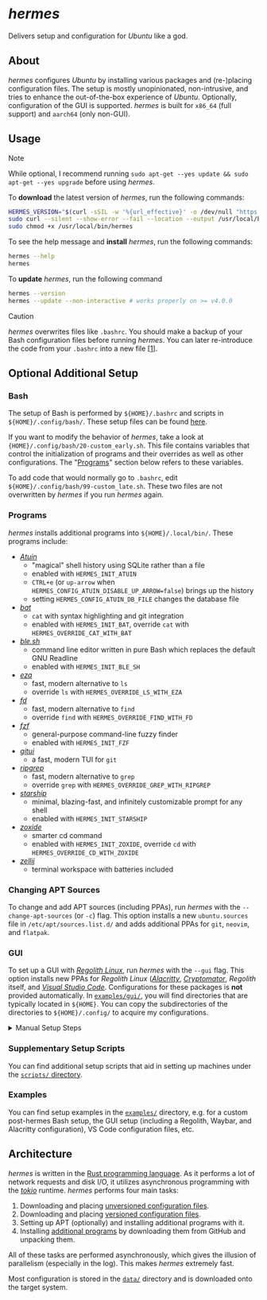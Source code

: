 # _hermes_

Delivers setup and configuration for _Ubuntu_ like a god.

## About

_hermes_ configures _Ubuntu_ by installing various packages and (re-)placing configuration files. The setup is mostly unopinionated, non-intrusive, and tries to enhance the out-of-the-box experience of _Ubuntu_. Optionally, configuration of the GUI is supported. _hermes_ is built for `x86_64` (full support) and `aarch64` (only non-GUI).

## Usage

> [!NOTE]
>
> While optional, I recommend running `sudo apt-get --yes update && sudo apt-get --yes upgrade` before using _hermes_.

To **download** the latest version of _hermes_, run the following commands:

```bash
HERMES_VERSION="$(curl -sSIL -w '%{url_effective}' -o /dev/null "https://github.com/georglauterbach/hermes/releases/latest" | sed 's|.*/||')"
sudo curl --silent --show-error --fail --location --output /usr/local/bin/hermes "https://github.com/georglauterbach/hermes/releases/download/${HERMES_VERSION}/hermes-${HERMES_VERSION}-$(uname -m)-unknown-linux-musl"
sudo chmod +x /usr/local/bin/hermes
```

To see the help message and **install** _hermes_, run the following commands:

```bash
hermes --help
hermes
```

To **update** _hermes_, run the following command

```bash
hermes --version
hermes --update --non-interactive # works properly on >= v4.0.0
```

> [!CAUTION]
>
> _hermes_ overwrites files like `.bashrc`. You should make a backup of your Bash configuration files before running _hermes_. You can later re-introduce the code from your `.bashrc` into a new file \[[1](#bash)\].

## Optional Additional Setup

### Bash

The setup of Bash is performed by `${HOME}/.bashrc` and scripts in `${HOME}/.config/bash/`. These setup files can be found [here](data/unversioned/home/.config/).

If you want to modify the behavior of _hermes_, take a look at `{HOME}/.config/bash/20-custom_early.sh`. This file contains variables that control the initialization of programs and their overrides as well as other configurations. The "[Programs](#programs)" section below refers to these variables.

To add code that would normally go to `.bashrc`, edit `${HOME}/.config/bash/99-custom_late.sh`. These two files are not overwritten by _hermes_ if you run _hermes_ again.

### Programs

_hermes_ installs additional programs into `${HOME}/.local/bin/`. These programs include:

- [_Atuin_](https://github.com/atuinsh/atuin)
  - "magical" shell history using SQLite rather than a file
  - enabled with `HERMES_INIT_ATUIN`
  - `CTRL+e` (or `up-arrow` when `HERMES_CONFIG_ATUIN_DISABLE_UP_ARROW=false`) brings up the history
  - setting `HERMES_CONFIG_ATUIN_DB_FILE` changes the database file
- [_bat_](https://github.com/sharkdp/bat)
  - `cat` with syntax highlighting and git integration
  - enabled with `HERMES_INIT_BAT`, override `cat` with `HERMES_OVERRIDE_CAT_WITH_BAT`
- [_ble.sh_](https://github.com/akinomyoga/ble.sh)
  - command line editor written in pure Bash which replaces the default GNU Readline
  - enabled with `HERMES_INIT_BLE_SH`
- [_eza_](https://github.com/eza-community/eza)
  - fast, modern alternative to `ls`
  - override `ls` with `HERMES_OVERRIDE_LS_WITH_EZA`
- [_fd_](https://github.com/sharkdp/fd)
  - fast, modern alternative to `find`
  - override `find` with `HERMES_OVERRIDE_FIND_WITH_FD`
- [_fzf_](https://github.com/junegunn/fzf)
  - general-purpose command-line fuzzy finder
  - enabled with `HERMES_INIT_FZF`
- [_gitui_](https://github.com/extrawurst/gitui)
  - a fast, modern TUI for `git`
- [_ripgrep_](https://github.com/BurntSushi/ripgrep)
  - fast, modern alternative to `grep`
  - override `grep` with `HERMES_OVERRIDE_GREP_WITH_RIPGREP`
- [_starship_](https://github.com/starship/starship)
  - minimal, blazing-fast, and infinitely customizable prompt for any shell
  - enabled with `HERMES_INIT_STARSHIP`
- [_zoxide_](https://github.com/ajeetdsouza/zoxide)
  - smarter cd command
  - enabled with `HERMES_INIT_ZOXIDE`, override `cd` with `HERMES_OVERRIDE_CD_WITH_ZOXIDE`
- [_zellij_](https://github.com/zellij-org/zellij)
  - terminal workspace with batteries included

### Changing APT Sources

To change and add APT sources (including PPAs), run _hermes_ with the `--change-apt-sources` (or `-c`) flag. This option installs a new `ubuntu.sources` file in `/etc/apt/sources.list.d/` and adds additional PPAs for `git`, `neovim`, and `flatpak`.

### GUI

To set up a GUI with [_Regolith Linux_](https://regolith-desktop.com/), run _hermes_ with the `--gui` flag. This option installs new PPAs for _Regolith Linux_ ([_Alacritty_](https://github.com/alacritty/alacritty), [_Cryptomator_](https://github.com/cryptomator/cryptomator), _Regolith_ itself, and [_Visual Studio Code_](https://github.com/microsoft/vscode). Configurations for these packages is **not** provided automatically. In [`examples/gui/`](./examples/gui/), you will find directories that are typically located in `${HOME}`. You can copy the subdirectories of the directories to `${HOME}/.config/` to acquire my configurations.

<details>
<summary>Manual Setup Steps</summary>

There are programs and configuration files that you may want to install manually. These include:

1. Rofi: A [patched version of `rofi`](https://github.com/georglauterbach/hermes/releases/tag/rofi-v1.7.7%2Bwayland) that better integrates into Wayland
2. Gruvbox Material Icon Pack

    ```bash
    mkdir -p "${HOME}/.local/share/icons"
    cd "${HOME}/.local/share/icons"
    git clone 'https://github.com/SylEleuth/gruvbox-plus-icon-pack.git' '.Gruvbox-Plus'
    ln -sf '.Gruvbox-Plus/Gruvbox-Plus-Dark' 'Gruvbox-Plus-Dark'
    ln -sf '.Gruvbox-Plus/Gruvbox-Plus-Light' 'Gruvbox-Plus-Light'
    ```

3. Everforest Icon Pack

    ```bash
    mkdir -p "${HOME}/.local/share/icons"
    cd "${HOME}/.local/share/icons"
    cd 'https://github.com/Fausto-Korpsvart/Everforest-GTK-Theme.git' '.Everforest-GTK-Theme'
    ln -sf '.Everforest-GTK-Theme/icons/Everforest-Dark' 'Everforest-Dark'
    ln -sf '.Everforest-GTK-Theme/icons/Everforest-Light' 'Everforest-Light'
    ```

</details>

### Supplementary Setup Scripts

You can find additional setup scripts that aid in setting up machines under the [`scripts/` directory](./scripts/).

### Examples

You can find setup examples in the [`examples/`](./examples/) directory, e.g. for a custom post-hermes Bash setup, the GUI setup (including a Regolith, Waybar, and Alacritty configuration), VS Code configuration files, etc.

## Architecture

_hermes_ is written in the [Rust programming language](https://www.rust-lang.org/). As it performs a lot of network requests and disk I/O, it utilizes asynchronous programming with the [_tokio_](https://tokio.rs/) runtime. _hermes_ performs four main tasks:

1. Downloading and placing [unversioned configuration files](./data/unversioned/).
2. Downloading and placing [versioned configuration files](./data/versioned/).
3. Setting up APT (optionally) and installing additional programs with it.
4. Installing [additional programs](#programs) by downloading them from GitHub and unpacking them.

All of these tasks are performed asynchronously, which gives the illusion of parallelism (especially in the log). This makes _hermes_ extremely fast.

Most configuration is stored in the [`data/`](./code/src/library/data/) directory and is downloaded onto the target system.
